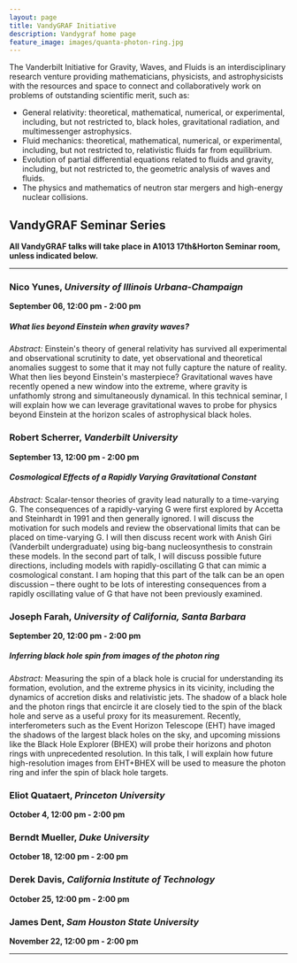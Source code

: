 ```yaml
---
layout: page
title: VandyGRAF Initiative 
description: Vandygraf home page 
feature_image: images/quanta-photon-ring.jpg
---
```


 The Vanderbilt Initiative  for Gravity, Waves, and Fluids is an interdisciplinary research venture  providing mathematicians, physicists, and astrophysicists with the resources and space to connect and collaboratively work on problems of outstanding scientific merit, such as:

+ General relativity: theoretical, mathematical, numerical, or experimental, including, but not restricted to, black holes, gravitational radiation, and multimessenger astrophysics.
+ Fluid mechanics: theoretical, mathematical, numerical, or experimental, including, but not restricted to, relativistic fluids far from equilibrium.
+ Evolution of partial differential equations related to fluids and gravity, including, but not restricted to, the geometric analysis of waves and fluids.
+ The physics and mathematics of neutron star mergers and high-energy nuclear collisions.

## VandyGRAF Seminar Series

**All VandyGRAF talks will take place in A1013 17th&Horton Seminar room, unless indicated below.**

<hr>

### Nico Yunes, *University of Illinois Urbana-Champaign*
**September 06, 12:00 pm - 2:00 pm**
##### What lies beyond Einstein when gravity waves?
*Abstract:* Einstein's theory of general relativity has survived all experimental and observational scrutinity to date, yet observational and theoretical anomalies suggest to some that it may not fully capture the nature of reality. What then lies beyond Einstein's masterpiece? Gravitational waves have recently opened a new window into the extreme, where gravity is unfathomly strong and simultaneously dynamical. In this technical seminar, I will explain how we can leverage gravitational waves to probe for physics beyond Einstein at the horizon scales of astrophysical black holes. 

### Robert Scherrer, *Vanderbilt University*
**September 13, 12:00 pm - 2:00 pm**
##### Cosmological Effects of a Rapidly Varying Gravitational Constant
*Abstract:* Scalar-tensor theories of gravity lead naturally to a time-varying G. The consequences of a rapidly-varying G were first explored by Accetta and Steinhardt in 1991 and then generally ignored. I will discuss the motivation for such models and review the observational limits that can be placed on time-varying G. I will then discuss recent work with Anish Giri (Vanderbilt undergraduate) using big-bang nucleosynthesis to constrain these models. In the second part of talk, I will discuss possible future directions, including models with rapidly-oscillating G that can mimic a cosmological constant. I am hoping that this part of the talk can be an open discussion – there ought to be lots of interesting consequences from a rapidly oscillating value of G that have not been previously examined.

### Joseph Farah, *University of California, Santa Barbara*
**September 20, 12:00 pm - 2:00 pm**
##### Inferring black hole spin from images of the photon ring
*Abstract:* Measuring the spin of a black hole is crucial for understanding its formation, evolution, and the extreme physics in its vicinity, including the dynamics of accretion disks and relativistic jets. The shadow of a black hole and the photon rings that encircle it are closely tied to the spin of the black hole and serve as a useful proxy for its measurement. Recently, interferometers such as the Event Horizon Telescope (EHT) have imaged the shadows of the largest black holes on the sky, and upcoming missions like the Black Hole Explorer (BHEX) will probe their horizons and photon rings with unprecedented resolution. In this talk, I will explain how future high-resolution images from EHT+BHEX will be used to measure the photon ring and infer the spin of black hole targets.

### Eliot Quataert, *Princeton University*
**October 4, 12:00 pm - 2:00 pm**

### Berndt Mueller, *Duke University*
**October 18, 12:00 pm - 2:00 pm**

### Derek Davis, *California Institute of Technology*
**October 25, 12:00 pm - 2:00 pm**

### James Dent, *Sam Houston State University*
**November 22, 12:00 pm - 2:00 pm**

<hr>

